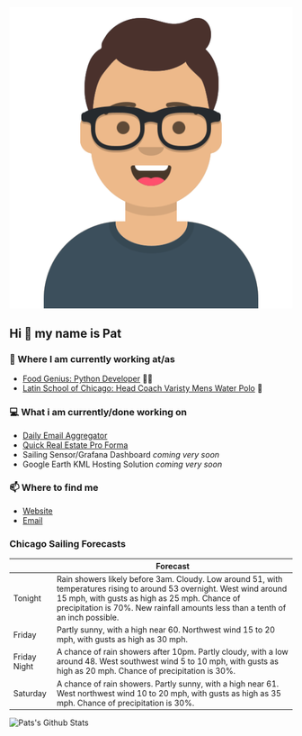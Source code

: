 [![Social banner for p-j-falconer](https://raw.githubusercontent.com/P-J-FALCONER/P-J-FALCONER/master/assets/avataaars.svg)](https://patfalconer.com/)
## Hi :wave: my name is Pat

### 💼 Where I am currently working at/as
- [Food Genius: Python Developer](https://getfoodgenius.com/) 🍔🐍
- [Latin School of Chicago: Head Coach Varisty Mens Water Polo](https://www.latinschool.org/) 🤽


### 💻 What i am currently/done working on
 - [Daily Email Aggregator](https://github.com/P-J-FALCONER/dott_daily_mail)
 - [Quick Real Estate Pro Forma](https://github.com/P-J-FALCONER/henry)
 - Sailing Sensor/Grafana Dashboard *coming very soon*
 - Google Earth KML Hosting Solution *coming very soon*

### 📫 Where to find me
 - [Website](https://patfalconer.com/)
 - [Email](mailto:patrick.j.falconer@gmail.com)


### Chicago Sailing Forecasts
|   | Forecast  |
|---|---|
| Tonight | Rain showers likely before 3am. Cloudy. Low around 51, with temperatures rising to around 53 overnight. West wind around 15 mph, with gusts as high as 25 mph. Chance of precipitation is 70%. New rainfall amounts less than a tenth of an inch possible. |
| Friday | Partly sunny, with a high near 60. Northwest wind 15 to 20 mph, with gusts as high as 30 mph. |
| Friday Night | A chance of rain showers after 10pm. Partly cloudy, with a low around 48. West southwest wind 5 to 10 mph, with gusts as high as 20 mph. Chance of precipitation is 30%. |
| Saturday | A chance of rain showers. Partly sunny, with a high near 61. West northwest wind 10 to 20 mph, with gusts as high as 35 mph. Chance of precipitation is 30%. |

![Pats's Github Stats](https://github-readme-stats.vercel.app/api?username=p-j-falconer&show_icons=true&theme=radical)
